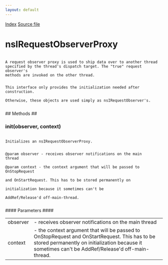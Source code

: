 ```yaml
---
layout: default
---
```

<div id='links'><a href="../index.html">Index</a>
<a href="http://dxr.mozilla.org/mozilla-central/source/netwerk/base/public/nsIRequestObserverProxy.idl">Source file</a>
</div>

# nsIRequestObserverProxy #
<code>  
A request observer proxy is used to ship data over to another thread  
specified by the thread's dispatch target. The "true" request observer's  
methods are invoked on the other thread.  
  
This interface only provides the initialization needed after construction.  
Otherwise, these objects are used simply as nsIRequestObserver's.  
  
</code>
## Methods ##

### init(observer, context) ###
<code>  
Initializes an nsIRequestObserverProxy.  
  
@param observer - receives observer notifications on the main thread  
@param context  - the context argument that will be passed to OnStopRequest  
                  and OnStartRequest. This has to be stored permanently on  
                  initialization because it sometimes can't be  
                  AddRef/Release'd off-main-thread.  
  
</code>
#### Parameters ####

<table>

<tr>
<td>observer</td>
<td>- receives observer notifications on the main thread  
</td>
</tr>

<tr>
<td>context</td>
<td>- the context argument that will be passed to OnStopRequest  
                  and OnStartRequest. This has to be stored permanently on  
                  initialization because it sometimes can't be  
                  AddRef/Release'd off-main-thread.  
</td>
</tr>

</table>
